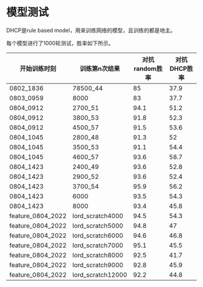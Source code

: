# 模型测试

DHCP是rule based model，用来训练网络的模型，且训练的都是地主。

每个模型进行了1000轮测试，胜率如下所示。

| 开始训练时刻 | 训练第n次结果 | 对抗random胜率 | 对抗DHCP胜率 |
| --- | --- | --- | --- |
|0802_1836|78500_44|85|37.9|
|0803_0959|8000|83|37.7|
|0804_0912|2700_51|94.1|51.2|
|0804_0912|3800_53|91.8|52.3|
|0804_0912|4500_57|91.5|53.6|
|0804_1045|2800_48|91.3|52|
|0804_1045|3500_53|91.1|54.4|
|0804_1045|4600_57|93.6|58.7|
|0804_1423|2400_49|93.6|52.8|
|0804_1423|2900_52|93.6|52.4|
|0804_1423|3700_54|95.9|56.2|
|0804_1423|6000|93.5|54.3|
|0804_1423|8000|93.4|45.8|
|feature_0804_2022|lord_scratch4000|94.5|54.3|
|feature_0804_2022|lord_scratch5000|94.8|47|
|feature_0804_2022|lord_scratch6000|94.6|46.8|
|feature_0804_2022|lord_scratch7000|95.1|45.5|
|feature_0804_2022|lord_scratch8000|92.5|41.7|
|feature_0804_2022|lord_scratch9000|92.8|45.9|
|feature_0804_2022|lord_scratch12000|92.2|44.8|


<!--|0803_0349|2900_48|93.2|53.7|-->
<!--|0803_0349|5300_54（开始过估计）|91.7|49.6|-->
<!--|0803_0349|8000|90.8|47.8|-->
<!--|0803_0349|10000|89.2|42|-->
